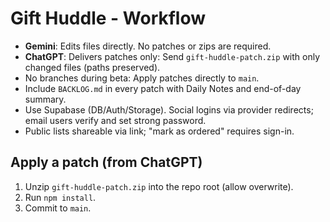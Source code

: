 # Gift Huddle - Workflow

- **Gemini**: Edits files directly. No patches or zips are required.
- **ChatGPT**: Delivers patches only: Send `gift-huddle-patch.zip` with only changed files (paths preserved).
- No branches during beta: Apply patches directly to `main`.
- Include `BACKLOG.md` in every patch with Daily Notes and end-of-day summary.
- Use Supabase (DB/Auth/Storage). Social logins via provider redirects; email users verify and set strong password.
- Public lists shareable via link; "mark as ordered" requires sign-in.

## Apply a patch (from ChatGPT)

1. Unzip `gift-huddle-patch.zip` into the repo root (allow overwrite).
2. Run `npm install`.
3. Commit to `main`.
